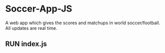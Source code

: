 # Soccer-App-JS
A web app which gives the scores and matchups in world soccer/football. All updates are real time.

## RUN index.js
